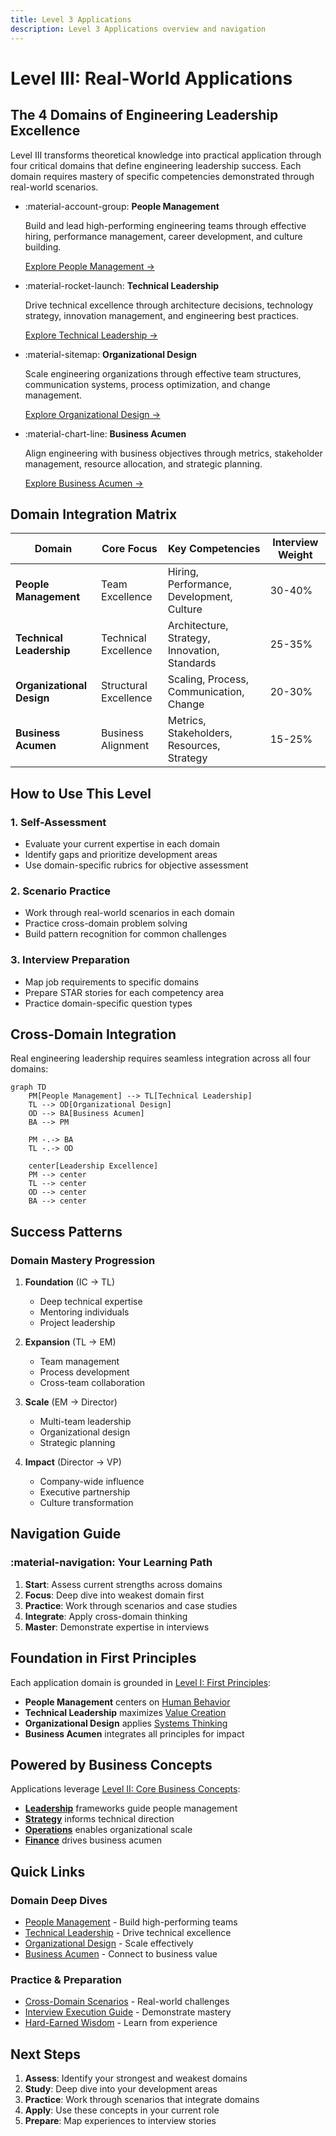 ```yaml
---
title: Level 3 Applications
description: Level 3 Applications overview and navigation
---
```


# Level III: Real-World Applications

## The 4 Domains of Engineering Leadership Excellence

Level III transforms theoretical knowledge into practical application through four critical domains that define engineering leadership success. Each domain requires mastery of specific competencies demonstrated through real-world scenarios.

<div class="grid cards" markdown>

-   :material-account-group: **People Management**
    
    Build and lead high-performing engineering teams through effective hiring, performance management, career development, and culture building.
    
    [Explore People Management →](../engineering-leadership/level-3-applications/people-management/index.md)

-   :material-rocket-launch: **Technical Leadership**
    
    Drive technical excellence through architecture decisions, technology strategy, innovation management, and engineering best practices.
    
    [Explore Technical Leadership →](../engineering-leadership/level-3-applications/technical-leadership/index.md)

-   :material-sitemap: **Organizational Design**
    
    Scale engineering organizations through effective team structures, communication systems, process optimization, and change management.
    
    [Explore Organizational Design →](../engineering-leadership/level-3-applications/organizational-design/index.md)

-   :material-chart-line: **Business Acumen**
    
    Align engineering with business objectives through metrics, stakeholder management, resource allocation, and strategic planning.
    
    [Explore Business Acumen →](../engineering-leadership/level-3-applications/business-acumen/index.md)

</div>

## Domain Integration Matrix

| Domain | Core Focus | Key Competencies | Interview Weight |
|--------|------------|------------------|------------------|
| **People Management** | Team Excellence | Hiring, Performance, Development, Culture | 30-40% |
| **Technical Leadership** | Technical Excellence | Architecture, Strategy, Innovation, Standards | 25-35% |
| **Organizational Design** | Structural Excellence | Scaling, Process, Communication, Change | 20-30% |
| **Business Acumen** | Business Alignment | Metrics, Stakeholders, Resources, Strategy | 15-25% |

## How to Use This Level

### 1. Self-Assessment
- Evaluate your current expertise in each domain
- Identify gaps and prioritize development areas
- Use domain-specific rubrics for objective assessment

### 2. Scenario Practice
- Work through real-world scenarios in each domain
- Practice cross-domain problem solving
- Build pattern recognition for common challenges

### 3. Interview Preparation
- Map job requirements to specific domains
- Prepare STAR stories for each competency area
- Practice domain-specific question types

## Cross-Domain Integration

Real engineering leadership requires seamless integration across all four domains:

```mermaid
graph TD
    PM[People Management] --> TL[Technical Leadership]
    TL --> OD[Organizational Design]
    OD --> BA[Business Acumen]
    BA --> PM
    
    PM -.-> BA
    TL -.-> OD
    
    center[Leadership Excellence]
    PM --> center
    TL --> center
    OD --> center
    BA --> center
```

## Success Patterns

### Domain Mastery Progression

1. **Foundation** (IC → TL)
   - Deep technical expertise
   - Mentoring individuals
   - Project leadership

2. **Expansion** (TL → EM)
   - Team management
   - Process development
   - Cross-team collaboration

3. **Scale** (EM → Director)
   - Multi-team leadership
   - Organizational design
   - Strategic planning

4. **Impact** (Director → VP)
   - Company-wide influence
   - Executive partnership
   - Culture transformation

## Navigation Guide

<div class="journey-container">
<div class="journey-box" markdown>

### :material-navigation: Your Learning Path

1. **Start**: Assess current strengths across domains
2. **Focus**: Deep dive into weakest domain first
3. **Practice**: Work through scenarios and case studies
4. **Integrate**: Apply cross-domain thinking
5. **Master**: Demonstrate expertise in interviews

</div>
</div>

## Foundation in First Principles

Each application domain is grounded in [Level I: First Principles](../engineering-leadership/level-1-first-principles/index.md):

- **People Management** centers on [Human Behavior](../engineering-leadership/level-1-first-principles/human-behavior/index.md)
- **Technical Leadership** maximizes [Value Creation](../engineering-leadership/level-1-first-principles/value-creation/index.md)
- **Organizational Design** applies [Systems Thinking](../engineering-leadership/level-1-first-principles/systems-thinking/index.md)
- **Business Acumen** integrates all principles for impact

## Powered by Business Concepts

Applications leverage [Level II: Core Business Concepts](../engineering-leadership/level-2-core-business/index.md):

- **[Leadership](../engineering-leadership/level-2-core-business/leadership/index.md)** frameworks guide people management
- **[Strategy](../engineering-leadership/level-2-core-business/strategy/index.md)** informs technical direction
- **[Operations](../engineering-leadership/level-2-core-business/operations/index.md)** enables organizational scale
- **[Finance](../engineering-leadership/level-2-core-business/finance/index.md)** drives business acumen

## Quick Links

### Domain Deep Dives
- [People Management](../engineering-leadership/level-3-applications/people-management/index.md) - Build high-performing teams
- [Technical Leadership](../engineering-leadership/level-3-applications/technical-leadership/index.md) - Drive technical excellence
- [Organizational Design](../engineering-leadership/level-3-applications/organizational-design/index.md) - Scale effectively
- [Business Acumen](../engineering-leadership/level-3-applications/business-acumen/index.md) - Connect to business value

### Practice & Preparation
- [Cross-Domain Scenarios](../engineering-leadership/practice-scenarios/index.md) - Real-world challenges
- [Interview Execution Guide](../engineering-leadership/level-4-interview-execution/index.md) - Demonstrate mastery
- [Hard-Earned Wisdom](../engineering-leadership/hard-earned-wisdom/index.md) - Learn from experience

## Next Steps

1. **Assess**: Identify your strongest and weakest domains
2. **Study**: Deep dive into your development areas
3. **Practice**: Work through scenarios that integrate domains
4. **Apply**: Use these concepts in your current role
5. **Prepare**: Map experiences to interview stories